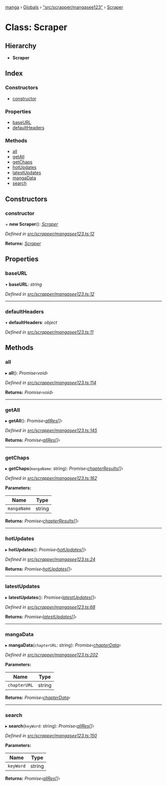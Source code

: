 [manga](../README.md) › [Globals](../globals.md) › ["src/scrapper/mangasee123"](../modules/_src_scrapper_mangasee123_.md) › [Scraper](_src_scrapper_mangasee123_.scraper.md)

# Class: Scraper

## Hierarchy

* **Scraper**

## Index

### Constructors

* [constructor](_src_scrapper_mangasee123_.scraper.md#constructor)

### Properties

* [baseURL](_src_scrapper_mangasee123_.scraper.md#baseurl)
* [defaultHeaders](_src_scrapper_mangasee123_.scraper.md#defaultheaders)

### Methods

* [all](_src_scrapper_mangasee123_.scraper.md#all)
* [getAll](_src_scrapper_mangasee123_.scraper.md#getall)
* [getChaps](_src_scrapper_mangasee123_.scraper.md#getchaps)
* [hotUpdates](_src_scrapper_mangasee123_.scraper.md#hotupdates)
* [latestUpdates](_src_scrapper_mangasee123_.scraper.md#latestupdates)
* [mangaData](_src_scrapper_mangasee123_.scraper.md#mangadata)
* [search](_src_scrapper_mangasee123_.scraper.md#search)

## Constructors

###  constructor

\+ **new Scraper**(): *[Scraper](_src_scrapper_mangasee123_.scraper.md)*

*Defined in [src/scrapper/mangasee123.ts:12](https://github.com/tushar1210/manga-node/blob/a01e945/src/scrapper/mangasee123.ts#L12)*

**Returns:** *[Scraper](_src_scrapper_mangasee123_.scraper.md)*

## Properties

###  baseURL

• **baseURL**: *string*

*Defined in [src/scrapper/mangasee123.ts:12](https://github.com/tushar1210/manga-node/blob/a01e945/src/scrapper/mangasee123.ts#L12)*

___

###  defaultHeaders

• **defaultHeaders**: *object*

*Defined in [src/scrapper/mangasee123.ts:11](https://github.com/tushar1210/manga-node/blob/a01e945/src/scrapper/mangasee123.ts#L11)*

## Methods

###  all

▸ **all**(): *Promise‹void›*

*Defined in [src/scrapper/mangasee123.ts:114](https://github.com/tushar1210/manga-node/blob/a01e945/src/scrapper/mangasee123.ts#L114)*

**Returns:** *Promise‹void›*

___

###  getAll

▸ **getAll**(): *Promise‹[allRes](../interfaces/_src_interfaces_responses_mangasee_.allres.md)[]›*

*Defined in [src/scrapper/mangasee123.ts:145](https://github.com/tushar1210/manga-node/blob/a01e945/src/scrapper/mangasee123.ts#L145)*

**Returns:** *Promise‹[allRes](../interfaces/_src_interfaces_responses_mangasee_.allres.md)[]›*

___

###  getChaps

▸ **getChaps**(`mangaName`: string): *Promise‹[chapterResults](../interfaces/_src_interfaces_responses_main_.chapterresults.md)[]›*

*Defined in [src/scrapper/mangasee123.ts:162](https://github.com/tushar1210/manga-node/blob/a01e945/src/scrapper/mangasee123.ts#L162)*

**Parameters:**

Name | Type |
------ | ------ |
`mangaName` | string |

**Returns:** *Promise‹[chapterResults](../interfaces/_src_interfaces_responses_main_.chapterresults.md)[]›*

___

###  hotUpdates

▸ **hotUpdates**(): *Promise‹[hotUpdates](../interfaces/_src_interfaces_responses_main_.hotupdates.md)[]›*

*Defined in [src/scrapper/mangasee123.ts:24](https://github.com/tushar1210/manga-node/blob/a01e945/src/scrapper/mangasee123.ts#L24)*

**Returns:** *Promise‹[hotUpdates](../interfaces/_src_interfaces_responses_main_.hotupdates.md)[]›*

___

###  latestUpdates

▸ **latestUpdates**(): *Promise‹[latestUpdates](../interfaces/_src_interfaces_responses_main_.latestupdates.md)[]›*

*Defined in [src/scrapper/mangasee123.ts:68](https://github.com/tushar1210/manga-node/blob/a01e945/src/scrapper/mangasee123.ts#L68)*

**Returns:** *Promise‹[latestUpdates](../interfaces/_src_interfaces_responses_main_.latestupdates.md)[]›*

___

###  mangaData

▸ **mangaData**(`chapterURL`: string): *Promise‹[chapterData](../interfaces/_src_interfaces_responses_main_.chapterdata.md)›*

*Defined in [src/scrapper/mangasee123.ts:202](https://github.com/tushar1210/manga-node/blob/a01e945/src/scrapper/mangasee123.ts#L202)*

**Parameters:**

Name | Type |
------ | ------ |
`chapterURL` | string |

**Returns:** *Promise‹[chapterData](../interfaces/_src_interfaces_responses_main_.chapterdata.md)›*

___

###  search

▸ **search**(`keyWord`: string): *Promise‹[allRes](../interfaces/_src_interfaces_responses_mangasee_.allres.md)[]›*

*Defined in [src/scrapper/mangasee123.ts:150](https://github.com/tushar1210/manga-node/blob/a01e945/src/scrapper/mangasee123.ts#L150)*

**Parameters:**

Name | Type |
------ | ------ |
`keyWord` | string |

**Returns:** *Promise‹[allRes](../interfaces/_src_interfaces_responses_mangasee_.allres.md)[]›*
